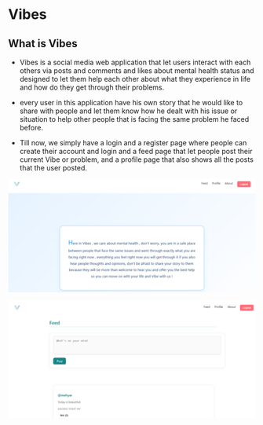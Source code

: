 # Vibes

## What is Vibes

- Vibes is a social media web application that let users interact with each others via posts and comments and likes about mental health status and designed to let them help each other about what they experience in life and how do they get through their problems.

- every user in this application have his own story that he would like to share with people and let them know how he dealt with his issue or situation to help other people that is facing the same problem he faced before.

- Till now, we simply have a login and a register page where people can create their account and login and a feed page that let people post their current Vibe or problem, and a profile page that also shows all the posts that the user posted.

![About picture](./frontend/src/components/images/AboutPic.png)


![feed page](./frontend//src/components/images/feedPage.png)